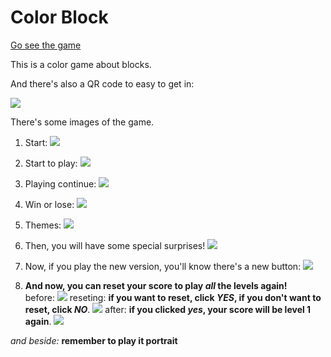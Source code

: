 # Color Block
[Go see the game](https://yufeixian.github.io/Color_Block/)

This is a color game about blocks.

And there's also a QR code to easy to get in:


![](https://yufeixian.github.io/Color_Block/img/QRCode.png)


There's some images of the game.

1. Start:
  ![](https://yufeixian.github.io/Color_Block/img/start.png)

2. Start to play:
  ![](https://yufeixian.github.io/Color_Block/img/playStart.png)

3. Playing continue:
  ![](https://yufeixian.github.io/Color_Block/img/playContinue.png)

4. Win or lose:
  ![](https://yufeixian.github.io/Color_Block/img/playFinished.png)

5. Themes:
  ![](https://yufeixian.github.io/Color_Block/img/freeTheme.png)

6. Then, you will have some special surprises!
  ![](https://yufeixian.github.io/Color_Block/img/specialTheme.jpg)

7. Now, if you play the new version, you'll know there's a new button:
  ![](https://yufeixian.github.io/Color_Block/img/btnReset.jpg)

8. **And now, you can reset your score to play ***all*** the levels again!**<br />
  before:
  ![](https://yufeixian.github.io/Color_Block/img/playContinue.png)
  reseting: **if you want to reset, click *YES*, if you don't want to reset, click *NO***.
  ![](https://yufeixian.github.io/Color_Block/img/onReset.png)
  after: **if you clicked *yes*, your score will be level 1 again**.
  ![](https://yufeixian.github.io/Color_Block/img/playStart.png)<br />

*and beside:* **remember to play it portrait**

